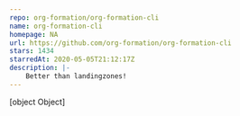 ```yaml
---
repo: org-formation/org-formation-cli
name: org-formation-cli
homepage: NA
url: https://github.com/org-formation/org-formation-cli
stars: 1434
starredAt: 2020-05-05T21:12:17Z
description: |-
    Better than landingzones!
---
```


[object Object]
